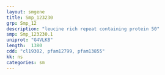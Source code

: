 ```yaml
---
layout: smgene
title: Smp_123230
grp: Smp_12
description: "leucine rich repeat containing protein 50"
smp: Smp_123230.1
uniprot: "G4VLK8"
length:  1380
cdd: "cl19302, pfam12799, pfam13855"
kk: ns
categories: sm
---
```

